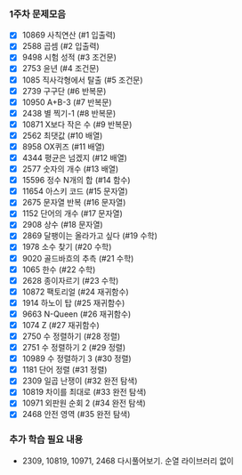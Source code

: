 
### 1주차 문제모음
- [x] 10869	사칙연산 (#1 입출력)	
- [X] 2588 곱셈 (#2 입출력)	
- [X] 9498 시험 성적 (#3 조건문)	
- [X] 2753 윤년 (#4 조건문)	
- [X] 1085 직사각형에서 탈출 (#5 조건문)
- [X] 2739 구구단 (#6 반복문)
- [X] 10950 A+B-3 (#7 반복문)
- [X] 2438 별 찍기-1 (#8 반복문)	
- [X] 10871 X보다 작은 수 (#9 반복문)
- [X] 2562 최댓값 (#10 배열)
- [X] 8958 OX퀴즈 (#11 배열)
- [X] 4344 평균은 넘겠지 (#12 배열)
- [X] 2577 숫자의 개수 (#13 배열)
- [X] 15596	정수 N개의 합 (#14 함수)
- [X] 11654	아스키 코드 (#15 문자열)
- [X] 2675 문자열 반복 (#16 문자열)
- [X] 1152 단어의 개수 (#17 문자열)
- [X] 2908 상수 (#18 문자열)
- [X] 2869 달팽이는 올라가고 싶다 (#19 수학)
- [X] 1978 소수 찾기 (#20 수학)
- [X] 9020 골드바흐의 추측 (#21	수학)
- [X] 1065 한수 (#22 수학)
- [X] 2628 종이자르기 (#23	수학)
- [X] 10872 팩토리얼 (#24	재귀함수)
- [X] 1914 하노이 탑 (#25	재귀함수)
- [X] 9663 N-Queen (#26	재귀함수)
- [X] 1074 Z (#27 재귀함수)
- [X] 2750 수 정렬하기	(#28 정렬)
- [X] 2751 수 정렬하기 2 (#29 정렬)
- [X] 10989	수 정렬하기 3 (#30 정렬)
- [X] 1181 단어 정렬 (#31	정렬)
- [X] 2309 일곱 난쟁이	(#32 완전 탐색)
- [X] 10819	차이를 최대로 (#33	완전 탐색)
- [X] 10971	외판원 순회 2 (#34	완전 탐색)
- [X] 2468 안전 영역 (#35	완전 탐색)

### 추가 학습 필요 내용
- 2309, 10819, 10971, 2468 다시풀어보기. 순열 라이브러리 없이
